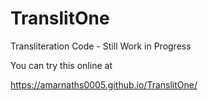 # TranslitOne
Transliteration Code - Still Work in Progress

You can try this online at 

https://amarnaths0005.github.io/TranslitOne/

